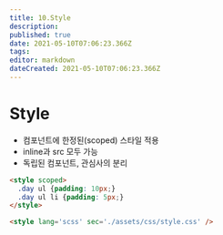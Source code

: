 ```yaml
---
title: 10.Style
description: 
published: true
date: 2021-05-10T07:06:23.366Z
tags: 
editor: markdown
dateCreated: 2021-05-10T07:06:23.366Z
---
```


# Style
- 컴포넌트에 한정된(scoped) 스타일 적용
- inline과 src 모두 가능
- 독립된 컴포넌트, 관심사의 분리

```html
<style scoped>
  .day ul {padding: 10px;}
  .day ul li {padding: 5px;}
</style>
```

```html
<style lang='scss' sec='./assets/css/style.css' />
```